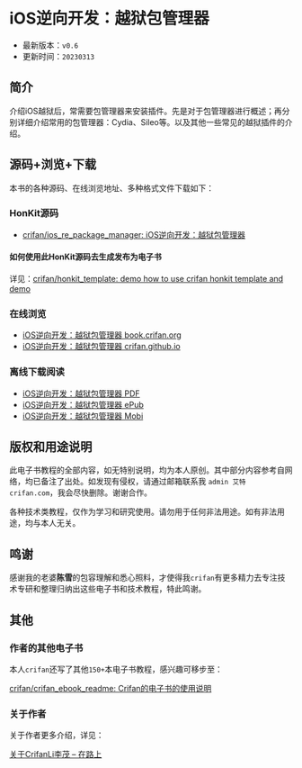 # iOS逆向开发：越狱包管理器

* 最新版本：`v0.6`
* 更新时间：`20230313`

## 简介

介绍iOS越狱后，常需要包管理器来安装插件。先是对于包管理器进行概述；再分别详细介绍常用的包管理器：Cydia、Sileo等。以及其他一些常见的越狱插件的介绍。

## 源码+浏览+下载

本书的各种源码、在线浏览地址、多种格式文件下载如下：

### HonKit源码

* [crifan/ios_re_package_manager: iOS逆向开发：越狱包管理器](https://github.com/crifan/ios_re_package_manager)

#### 如何使用此HonKit源码去生成发布为电子书

详见：[crifan/honkit_template: demo how to use crifan honkit template and demo](https://github.com/crifan/honkit_template)

### 在线浏览

* [iOS逆向开发：越狱包管理器 book.crifan.org](https://book.crifan.org/books/ios_re_package_manager/website/)
* [iOS逆向开发：越狱包管理器 crifan.github.io](https://crifan.github.io/ios_re_package_manager/website/)

### 离线下载阅读

* [iOS逆向开发：越狱包管理器 PDF](https://book.crifan.org/books/ios_re_package_manager/pdf/ios_re_package_manager.pdf)
* [iOS逆向开发：越狱包管理器 ePub](https://book.crifan.org/books/ios_re_package_manager/epub/ios_re_package_manager.epub)
* [iOS逆向开发：越狱包管理器 Mobi](https://book.crifan.org/books/ios_re_package_manager/mobi/ios_re_package_manager.mobi)

## 版权和用途说明

此电子书教程的全部内容，如无特别说明，均为本人原创。其中部分内容参考自网络，均已备注了出处。如发现有侵权，请通过邮箱联系我 `admin 艾特 crifan.com`，我会尽快删除。谢谢合作。

各种技术类教程，仅作为学习和研究使用。请勿用于任何非法用途。如有非法用途，均与本人无关。

## 鸣谢

感谢我的老婆**陈雪**的包容理解和悉心照料，才使得我`crifan`有更多精力去专注技术专研和整理归纳出这些电子书和技术教程，特此鸣谢。

## 其他

### 作者的其他电子书

本人`crifan`还写了其他`150+`本电子书教程，感兴趣可移步至：

[crifan/crifan_ebook_readme: Crifan的电子书的使用说明](https://github.com/crifan/crifan_ebook_readme)

### 关于作者

关于作者更多介绍，详见：

[关于CrifanLi李茂 – 在路上](https://www.crifan.org/about/)
